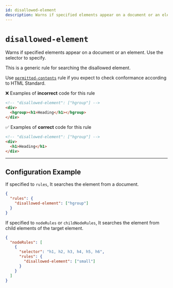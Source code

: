 ```yaml
---
id: disallowed-element
description: Warns if specified elements appear on a document or an element.
---
```


# `disallowed-element`

Warns if specified elements appear on a document or an element. Use the selector to specify.

This is a generic rule for searching the disallowed element.

Use [`permitted-contents`](../permitted-contents) rule if you expect to check conformance according to HTML Standard.

❌ Examples of **incorrect** code for this rule

```html
<!-- "disallowed-element": ["hgroup"] -->
<div>
  <hgroup><h1>Heading</h1></hgroup>
</div>
```

✅ Examples of **correct** code for this rule

```html
<!-- "disallowed-element": ["hgroup"] -->
<div>
  <h1>Heading</h1>
</div>
```

---

## Configuration Example

If specified to `rules`, It searches the element from a document.

```json class=config
{
  "rules": {
    "disallowed-element": ["hgroup"]
  }
}
```

If specified to `nodeRules` or `childNodeRules`, It searches the element from child elements of the target element.

```json class=config
{
  "nodeRules": [
    {
      "selector": "h1, h2, h3, h4, h5, h6",
      "rules": {
        "disallowed-element": ["small"]
      }
    }
  ]
}
```
